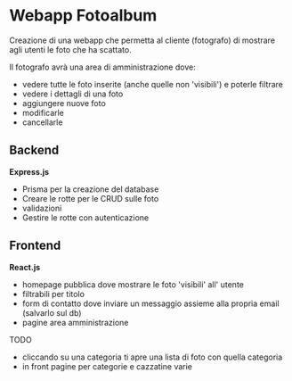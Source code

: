 # Webapp Fotoalbum

Creazione di una webapp che permetta al cliente (fotografo) di mostrare agli utenti le foto che ha scattato.

Il fotografo avrà una area di amministrazione dove:

- vedere tutte le foto inserite (anche quelle non 'visibili') e poterle filtrare
- vedere i dettagli di una foto
- aggiungere nuove foto
- modificarle
- cancellarle

## Backend

**Express.js**

- Prisma per la creazione del database
- Creare le rotte per le CRUD sulle foto
- validazioni
- Gestire le rotte con autenticazione

## Frontend

**React.js**

- homepage pubblica dove mostrare le foto 'visibili' all' utente
- filtrabili per titolo
- form di contatto dove inviare un messaggio assieme alla propria email (salvarlo sul db)
- pagine area amministrazione

TODO

- cliccando su una categoria ti apre una lista di foto con quella categoria
- in front pagine per categorie e cazzatine varie
